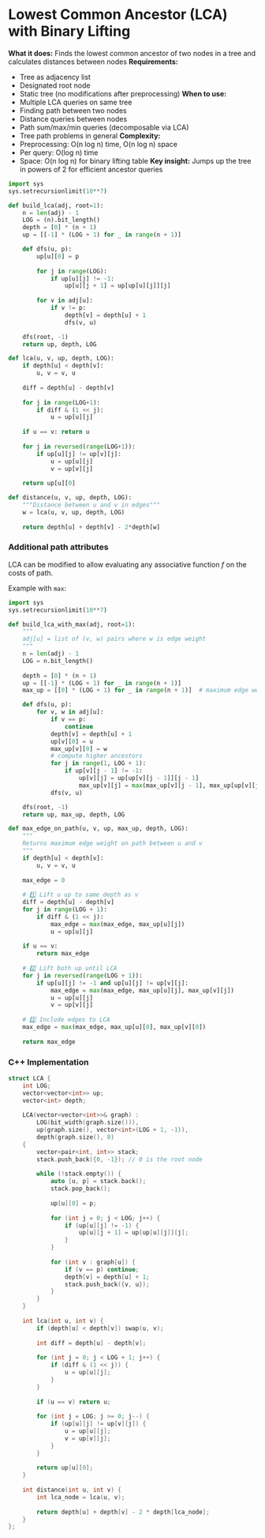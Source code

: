 # Lowest Common Ancestor (LCA) with Binary Lifting
**What it does:** Finds the lowest common ancestor of two nodes in a tree and calculates distances between nodes
**Requirements:**
- Tree as adjacency list
- Designated root node
- Static tree (no modifications after preprocessing)
**When to use:**
- Multiple LCA queries on same tree
- Finding path between two nodes
- Distance queries between nodes
- Path sum/max/min queries (decomposable via LCA)
- Tree path problems in general
**Complexity:**
- Preprocessing: O(n log n) time, O(n log n) space
- Per query: O(log n) time
- Space: O(n log n) for binary lifting table
**Key insight:** Jumps up the tree in powers of 2 for efficient ancestor queries

```python
import sys
sys.setrecursionlimit(10**7)

def build_lca(adj, root=1):
    n = len(adj) - 1
    LOG = (n).bit_length()
    depth = [0] * (n + 1)
    up = [[-1] * (LOG + 1) for _ in range(n + 1)]

    def dfs(u, p):
        up[u][0] = p
        
        for j in range(LOG):
            if up[u][j] != -1:
                up[u][j + 1] = up[up[u][j]][j]
        
        for v in adj[u]:
            if v != p:
                depth[v] = depth[u] + 1
                dfs(v, u)

    dfs(root, -1)
    return up, depth, LOG
```

```python
def lca(u, v, up, depth, LOG):
    if depth[u] < depth[v]:
        u, v = v, u
    
    diff = depth[u] - depth[v]
    
    for j in range(LOG+1):
        if diff & (1 << j):
            u = up[u][j]
    
    if u == v: return u
    
    for j in reversed(range(LOG+1)):
        if up[u][j] != up[v][j]:
            u = up[u][j]
            v = up[v][j]
    
    return up[u][0]
```

```python
def distance(u, v, up, depth, LOG):
    """Distance between u and v in edges"""
    w = lca(u, v, up, depth, LOG)
    
    return depth[u] + depth[v] - 2*depth[w]
```
### Additional path attributes
LCA can be modified to allow evaluating any associative function $f$ on the costs of path.

Example with `max`:
```python
import sys
sys.setrecursionlimit(10**7)

def build_lca_with_max(adj, root=1):
    """
    adj[u] = list of (v, w) pairs where w is edge weight
    """
    n = len(adj) - 1
    LOG = n.bit_length()
    
    depth = [0] * (n + 1)
    up = [[-1] * (LOG + 1) for _ in range(n + 1)]
    max_up = [[0] * (LOG + 1) for _ in range(n + 1)]  # maximum edge weight to ancestor

    def dfs(u, p):
        for v, w in adj[u]:
            if v == p:
                continue
            depth[v] = depth[u] + 1
            up[v][0] = u
            max_up[v][0] = w
            # compute higher ancestors
            for j in range(1, LOG + 1):
                if up[v][j - 1] != -1:
                    up[v][j] = up[up[v][j - 1]][j - 1]
                    max_up[v][j] = max(max_up[v][j - 1], max_up[up[v][j - 1]][j - 1])
            dfs(v, u)

    dfs(root, -1)
    return up, max_up, depth, LOG

```

```python
def max_edge_on_path(u, v, up, max_up, depth, LOG):
    """
    Returns maximum edge weight on path between u and v
    """
    if depth[u] < depth[v]:
        u, v = v, u
    
    max_edge = 0
    
    # 1️⃣ Lift u up to same depth as v
    diff = depth[u] - depth[v]
    for j in range(LOG + 1):
        if diff & (1 << j):
            max_edge = max(max_edge, max_up[u][j])
            u = up[u][j]
    
    if u == v:
        return max_edge
    
    # 2️⃣ Lift both up until LCA
    for j in reversed(range(LOG + 1)):
        if up[u][j] != -1 and up[u][j] != up[v][j]:
            max_edge = max(max_edge, max_up[u][j], max_up[v][j])
            u = up[u][j]
            v = up[v][j]
    
    # 3️⃣ Include edges to LCA
    max_edge = max(max_edge, max_up[u][0], max_up[v][0])
    
    return max_edge
```
### C++ Implementation
```C++
struct LCA {
	int LOG;
	vector<vector<int>> up;
	vector<int> depth;
	
	LCA(vector<vector<int>>& graph) :
		LOG(bit_width(graph.size())),
		up(graph.size(), vector<int>(LOG + 1, -1)),
		depth(graph.size(), 0)
	{
		vector<pair<int, int>> stack;
		stack.push_back({0, -1}); // 0 is the root node
		
		while (!stack.empty()) {
			auto [u, p] = stack.back();
			stack.pop_back();
			
			up[u][0] = p;
			
			for (int j = 0; j < LOG; j++) {
				if (up[u][j] != -1) {
					up[u][j + 1] = up[up[u][j]][j];
				}
			}
			
			for (int v : graph[u]) {
				if (v == p) continue;
				depth[v] = depth[u] + 1;
				stack.push_back({v, u});
			}
		}
	}
	
	int lca(int u, int v) {
		if (depth[u] < depth[v]) swap(u, v);
		
		int diff = depth[u] - depth[v];
		
		for (int j = 0; j < LOG + 1; j++) {
			if (diff & (1 << j)) {
				u = up[u][j];
			}
		}
		
		if (u == v) return u;
		
		for (int j = LOG; j >= 0; j--) {
			if (up[u][j] != up[v][j]) {
				u = up[u][j];
				v = up[v][j];
			}
		}
		
		return up[u][0];
	}
	
	int distance(int u, int v) {
		int lca_node = lca(u, v);
		
		return depth[u] + depth[v] - 2 * depth[lca_node];
	}
};
```